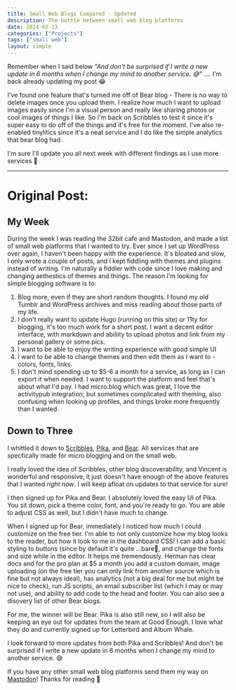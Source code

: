 ```yaml
---
title: Small Web Blogs Compared - Updated
description: The battle between small web blog platforms
date: 2024-02-13
categories: ["Projects"]
tags: ["small web"]
layout: simple
---
```

Remember when I said below _"And don't be surprised if I write a new update in 6 months when I change my mind to another service. 😅"_ .... I'm back already updating my post 😂

I've found one feature that's turned me off of Bear blog - There is no way to delete images once you upload them. I realize how much I want to upload images easily since I'm a visual person and really like sharing photos or cool images of things I like. So I'm back on Scribbles to test it since it's super easy to do off of the things and it's free for the moment. I've also re-enabled tinylitics since it's a neat service and I do like the simple analytics that bear blog had.  

I'm sure I'll update you all next week with different findings as I use more services 🤣

<hr>

# Original Post:

## My Week

During the week I was reading the 32bit cafe and Mastodon, and made a list of small web platforms that I wanted to try. Ever since I set up WordPress over again, I haven't been happy with the experience. It's bloated and slow, I only wrote a couple of posts, and I kept fiddling with themes and plugins instead of writing. I'm naturally a fiddler with code since I love making and changing aethestics of themes and things. The reason I'm looking for simple blogging software is to:

1) Blog more, even if they are short random thoughts. I found my old Tumblr and WordPress archives and miss reading about those parts of my life.
2) I don't really want to update Hugo (running on this site) or 11ty for blogging, it's too much work for a short post. I want a decent editor interface, with markdown and abiliity to upload photos and link from my personal gallery or some.pics.
3) I want to be able to enjoy the writing experience with good simple UI
4) I want to be able to change themes and then edit them as I want to - colors, fonts, links.
5) I don't mind spending up to $5-6 a month for a service, as long as I can export it when needed. I want to support the platform and feel that's about what I'd pay. I had micro.blog which was great, I love the activitypub integration; but sometimes complicated with theming, also confusing when looking up profiles, and things broke more frequently than I wanted.

## Down to Three

I whittled it down to [Scribbles](https://scribbles.page/), [Pika](https://pika.page/), and [Bear](https://bearblog.dev/). All services that are specfically made for micro blogging and on the small web.

I really loved the idea of Scribbles, other blog discoverability, and Vincent is wonderful and responsive, it just doesn't have enough of the above features that I wanted _right now_. I will keep afloat on updates to that service for sure!

I then signed up for Pika and Bear. I absolutely loved the easy UI of Pika. You sit down, pick a theme color, font, and you're ready to go. You are able to adjust CSS as well, but I didn't have much to change.

When I signed up for Bear, immediately I noticed how much I could customize on the free tier. I'm able to not only customize how my blog looks to the reader, but how it look to me in the dashboard CSS! I can add a basic styling to buttons (since by default it's quite ...bare🥁, and change the fonts and size while in the editor. It helps me tremendously. Herman has clear docs and for the pro plan at $5 a month you add a custom domain, image uploading (on the free tier you can only link from another source which is fine but not always ideal), has analytics (not a big deal for me but might be nice to check), run JS scripts, an email subscriber list (which I may or may not use), and ability to add code to the head and footer. You can also see a disovery list of other Bear blogs. 

For me, the winner will be Bear. Pika is also still new, so I will also be keeping an eye out for updates from the team at Good Enough. I love what they do and currently signed up for Letterbird and Album Whale. 

I look forward to more updates from both Pika and Scribbles!  And don't be surprised if I write a new update in 6 months when I change my mind to another service. 😅

If you have any other small web blog platforms send them my way on [Mastodon](https://social.lol/@BinaryDigit)! Thanks for reading 🥰 